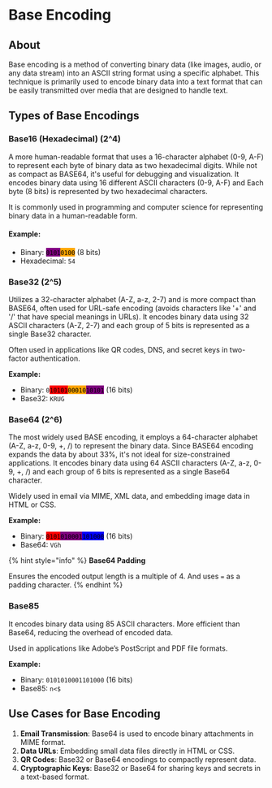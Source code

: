 # Base Encoding

## About

Base encoding is a method of converting binary data (like images, audio, or any data stream) into an ASCII string format using a specific alphabet. This technique is primarily used to encode binary data into a text format that can be easily transmitted over media that are designed to handle text.

## Types of Base Encodings

### **Base16 (Hexadecimal) (2^4)**

A more human-readable format that uses a 16-character alphabet (0-9, A-F) to represent each byte of binary data as two hexadecimal digits. While not as compact as BASE64, it's useful for debugging and visualization. It encodes binary data using 16 different ASCII characters (0-9, A-F) and Each byte (8 bits) is represented by two hexadecimal characters.&#x20;

It is commonly used in programming and computer science for representing binary data in a human-readable form.

#### **Example:**

* Binary: <mark style="background-color:purple;">`0101`</mark><mark style="background-color:orange;">`0100`</mark> (8 bits)
* Hexadecimal: `54`

### **Base32 (2^5)**

Utilizes a 32-character alphabet (A-Z, a-z, 2-7) and is more compact than BASE64, often used for URL-safe encoding (avoids characters like '+' and '/' that have special meanings in URLs). It encodes binary data using 32 ASCII characters (A-Z, 2-7) and each group of 5 bits is represented as a single Base32 character.

Often used in applications like QR codes, DNS, and secret keys in two-factor authentication.

**Example:**

* Binary: `0`<mark style="background-color:red;">`10101`</mark><mark style="background-color:orange;">`00010`</mark><mark style="background-color:purple;">`10101`</mark> (16 bits)
* Base32: `KRUG`

### **Base64 (2^6)**

The most widely used BASE encoding, it employs a 64-character alphabet (A-Z, a-z, 0-9, +, /) to represent the binary data. Since BASE64 encoding expands the data by about 33%, it's not ideal for size-constrained applications. It encodes binary data using 64 ASCII characters (A-Z, a-z, 0-9, +, /) and each group of 6 bits is represented as a single Base64 character.

Widely used in email via MIME, XML data, and embedding image data in HTML or CSS.

**Example:**

* Binary: <mark style="background-color:red;">`0101`</mark><mark style="background-color:purple;">`010001`</mark><mark style="background-color:blue;">`101000`</mark> (16 bits)
* Base64: `VGh`

{% hint style="info" %}
**Base64 Padding**

Ensures the encoded output length is a multiple of 4. And uses `=` as a padding character.
{% endhint %}

### **Base85**

It encodes binary data using 85 ASCII characters. More efficient than Base64, reducing the overhead of encoded data.

Used in applications like Adobe’s PostScript and PDF file formats.

**Example:**

* Binary: `0101010001101000` (16 bits)
* Base85: `n<$`

## Use Cases for Base Encoding

1. **Email Transmission**: Base64 is used to encode binary attachments in MIME format.
2. **Data URLs**: Embedding small data files directly in HTML or CSS.
3. **QR Codes**: Base32 or Base64 encodings to compactly represent data.
4. **Cryptographic Keys**: Base32 or Base64 for sharing keys and secrets in a text-based format.







